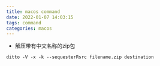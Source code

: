 ```yaml
---
title: macos command
date: 2022-01-07 14:03:15
tags: command
categories: macos
---
```


- 解压带有中文名称的zip包

```shell
ditto -V -x -k --sequesterRsrc filename.zip destination
```


